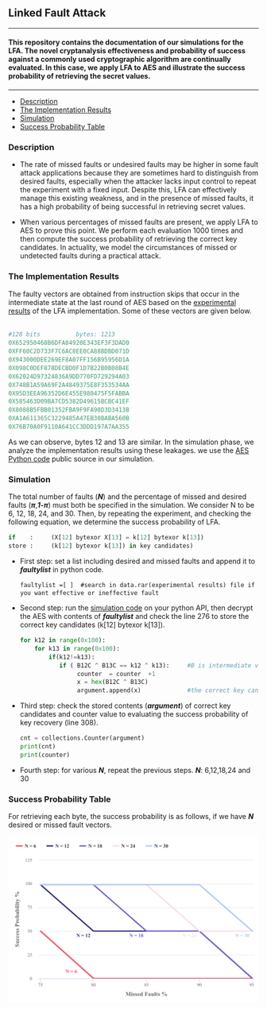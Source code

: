 ## Linked Fault Attack
---
#### This repository contains the documentation of our simulations for the LFA. The novel cryptanalysis effectiveness and probability of success against a commonly used cryptographic algorithm are continually evaluated. In this case, we apply LFA to AES and illustrate the success probability of retrieving the secret values. 




---



* [Description](https://github.com/LinkedFaultAnalysis/LFA#description)
* [The Implementation Results](https://github.com/LinkedFaultAnalysis/LFA#the-results-of-implementation)
* [Simulation](https://github.com/LinkedFaultAnalysis/LFA#simulation)
* [Success Probability Table](https://github.com/LinkedFaultAnalysis/LFA#success-probability-table)




### Description

* The rate of missed faults or undesired faults may be higher in some fault attack applications because they are sometimes hard to distinguish from desired faults, especially when the attacker lacks input control to repeat the experiment with a fixed input. Despite this, LFA can effectively manage this existing weakness, and in the presence of missed faults, it has a high probability of being successful in retrieving secret values. 

* When various percentages of missed faults are present, we apply LFA to AES to prove this point. We perform each evaluation 1000 times and then compute the success probability of retrieving the correct key candidates. In actuality, we model the circumstances of missed or undetected faults during a practical attack. 



### The Implementation Results

The faulty vectors are obtained from instruction skips that occur in the intermediate state at the last round of AES based on the [experimental results](https://github.com/LinkedFaultAnalysis/LFA/blob/main/Hardware%20Implementation%20Results.rar) of the LFA implementation. Some of these vectors are given below. 


```python

#128 bits          bytes: 1213
0X652950468B6DFA84920E343EF3F3DAD0 
0XFF60C2D733F7C6AC8EE0CA88BDBD071D
0X943000DEE269EF8A07FF156B95956D1A 
0X098C0DEF878DECBD0F1D7B22B0B08B4E
0X62024D97324836A9DD770FD729294A03
0X748B1A59A69F2A4849375E8F353534AA
0X95D3EEA96352D6E455E980475F5FABBA
0X585463D09BA7CD5382D49615BCBC41EF
0X8088B5FBB01352FBA9F9FA90D3D3413B
0XA1A611365C3229485A47EB30BABA560B
0X76B70A0F9110A641CC3DDD197A7AA355
```

As we can observe, bytes 12 and 13 are similar. In the simulation phase, we analyze the implementation results using these leakages. we use the [AES Python code](https://github.com/Ysjshine/encryption-AES/blob/master/aes.py) public source in our simulation.


### Simulation
The total number of faults (***N***) and the percentage of missed and desired faults (***π***,***1-π***) must both be specified in the simulation. We consider N to be 6, 12, 18, 24, and 30. Then, by repeating the experiment, and checking the following equation, we determine the success probability of LFA.
```python
if    :     (X[12] bytexor X[13] = k[12] bytexor k[13])
store :     (k[12] bytexor k[13]) in key candidates)
```
* First step:
  set a list including desired and missed faults and append it to ***faultylist*** in python code.
  ```
  faultylist =[ ]  #search in data.rar(experimental results) file if you want effective or ineffective fault
  ```
  
* Second step:
  run the [simulation code](https://github.com/LinkedFaultAnalysis/LFA/blob/main/Success%20Probability%20of%20LFA/LDFA%20against%20AES.py) on your python API, then decrypt the AES with contents of ***faultylist***  and check the line 276 to store the correct key candidates (k[12] bytexor k[13]).
  ```python
  for k12 in range(0x100):
      for k13 in range(0x100):
          if(k12!=k13):
             if ( B12C ^ B13C == k12 ^ k13):     #B is intermediate value in our programming
                  counter  = counter  +1
                  x = hex(B12C ^ B13C)
                  argument.append(x)             #the correct key candidates list
  ```
  
 * Third step: check the stored contents (***argument***) of correct key candidates and counter value to evaluating the success probability of key recovery (line 308).
 
     ```python
     cnt = collections.Counter(argument)  
     print(cnt)
     print(counter)
     ```

  
 * Fourth step: for various ***N***, repeat the previous steps.
    ***N***: 6,12,18,24 and 30




### Success Probability Table

For retrieving each byte, the success probability is as follows, if we have ***N*** desired or missed fault vectors.


<img src="https://github.com/LinkedFaultAnalysis/LFA/blob/main/Figures/Simulation%20Results%20for%20AES.png" alt="Your image title" width="700"/>
